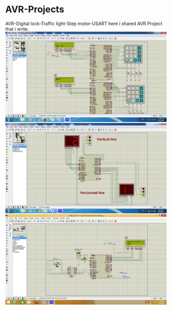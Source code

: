 # AVR-Projects
AVR-Digital lock-Traffic light-Step motor-USART
here i shared AVR Project that i write.
![chater](https://raw.githubusercontent.com/stackprogramer/AVR-Projects/master/images/img-chater.png)
![trafficlight](https://raw.githubusercontent.com/stackprogramer/AVR-Projects/master/images/img-trafficlight.png)
![img-temp-meter](https://raw.githubusercontent.com/stackprogramer/AVR-Projects/master/images/img-temp-meter.png)


